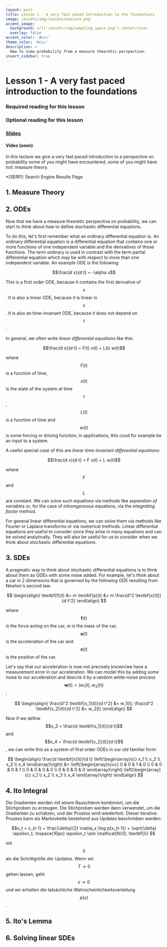 ```yaml
---
layout: post
title: Lesson 1 - A very fast paced introduction to the foundations
image: /assets/img/lessons/measure.png
accent_image: 
  background: url('/assets/img/sampling_space.png') center/cover
  overlay: false
accent_color: '#ccc'
theme_color: '#ccc'
description: >
  How to view probability from a measure theoretic perspective.
invert_sidebar: true
---
```


# Lesson 1 - A very fast paced introduction to the foundations

### Required reading for this lesson

### Optional reading for this lesson

### [Slides](/assets/slides/r255-l1.pdf)

#### Video (soon)


In this lecture we give a very fast paced introduction to a perspective on probability some of you might have encountered, some of you might have not: measure theory.


*[SERP]: Search Engine Results Page

## 1. Measure Theory


## 2. ODEs

Now that we have a measure theoretic perspective on probability, we can start to think about how to define stochastic differential equations.

To do this, let's first remember what an ordinary differential equation is. An ordinary differential equation is a differential equation that contains one or more functions of one independent variable and the derivatives of those functions. The term ordinary is used in contrast with the term partial differential equation which may be with respect to more than one independent variable. An example ODE is the following:

$$\frac{d x}{d t} = -\alpha x$$

This is a first order ODE, because it contains the first derivative of $$x$$. It is also a linear ODE, because it is linear in $$x$$. It is also an time-invariant ODE, because it does not depend on $$t$$.

In general, we often write *linear differential equations* like this:

$$\frac{d x}{d t} = F(t) x(t) + L(t) w(t)$$

where $$F(t)$$ is a function of time, $$x(t)$$ is the state of the system at time $$t$$, $$L(t)$$ is a function of time and $$w(t)$$ is some forcing or driving function; in applications, this coud for example be an input to a system.

A useful special case of this are *linear time-invariant differential equations*:

$$\frac{d x}{d t} = F x(t) + L w(t)$$

where $$F$$ and $$L$$ are constant. We can solve such equations via methods like *separation of variables* or, for the case of *inhomgeneous* equations, via the *integrating factor* method.

For general linear differential equations, we can solve them via methods like Fourier or Laplace transforms or via numerical methods. Linear differential equations are useful to consider since they arise in many equations and can be solved analytically. They will also be useful for us to consider when we think about stochastic differential equations.

## 3. SDEs

A pragmatic way to think about stochastic differential equations is to think about them as ODEs with some noise added. For example, let's think about a car in 2 dimensions that is governed by the following ODE resulting from Newton's second law:

$$
\begin{align}
\textbf{f}(t) &= m \textbf{a}(t) 
              &= m \frac{d^2 \textbf{x}(t)}{d t^2}
\end{align}
$$

where $$\textbf{f}(t)$$ is the force acting on the car, $m$ is the mass of the car, $$\textbf{a}(t)$$ is the acceleration of the car and $$\textbf{x}(t)$$ is the position of the car. 

Let's say that our acceleration is now not precisely known/we have a measurement error in our acceleration. We can model this by adding some noise to our acceleration and descrie it by a random white-noise process $$\textbf{w}(t) = (w_1(t), w_2(t))$$:

$$
\begin{align}
\frac{d^2 \textbf{x_1}(t)}{d t^2} &= w_1(t);   
\frac{d^2 \textbf{x_2}(t)}{d t^2} &= w_2(t)
\end{align}
$$

Now if we define $$x_3 = \frac{d \textbf{x_1}(t)}{d t}$$ and $$x_4 = \frac{d \textbf{x_2}(t)}{d t}$$, we can write this as a system of first order ODEs in our old familiar form:

$$
\begin{align}
\frac{d \textbf{x}(t)}{d t} \left(\begin{array}{c}
                 x_1 \\
                 x_2 \\
                 x_3 \\
                 x_4
               \end{array}\right) &= \left(\begin{array}{ccc}
                 0  & 0 & 1 & 0 \\
                 0  & 0 & 0 & 1 \\
                 0  & 0 & 0 & 0 \\
                 0  & 0 & 0 & 0
               \end{array}\right) \left(\begin{array}{c}
                 x_1 \\
                 x_2 \\
                 x_3 \\
                 x_4
               \end{array}\right)
\end{align}
$$

## 4. Ito Integral

Die Gradienten werden mit einem Rauschterm kombiniert, um die Stichproben zu erzeugen. Die Stichproben werden dann verwendet, um die Gradienten zu schätzen, und der Prozess wird wiederholt. Dieser iterative Prozess kann als Markovkette bestehend aus Updates beschrieben werden:

$$x_t = x_{t-1} + \frac{\delta}{2} \nabla_x \log p(x_{t-1}) + \sqrt{\delta} \epsilon_t; \hspace{10px} \epsilon_t \sim \mathcal{N}(0, \textbf{I}) $$

mit $$\delta$$ als die Schrittgröße der Updates. Wenn wir $$T \to 0$$ gehen lassen, geht $$\epsilon \to 0$$ und wir erhalten die tatsächliche Wahrscheinlichkeitsverteilung $$p(x)$$.

## 5. Ito's Lemma

## 6. Solving linear SDEs
